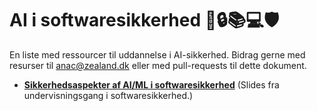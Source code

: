 # AI i softwaresikkerhed 🤖🔒📚💻🛡️

En liste med ressourcer til uddannelse i AI-sikkerhed. Bidrag gerne med resurser til anac@zealand.dk eller med pull-requests til dette dokument.

- **[Sikkerhedsaspekter af AI/ML i softwaresikkerhed](https://docs.google.com/presentation/d/19CeAsIGQmNt1XAbqS-molHxJ_75rUoMZXKLq_OeC454/edit#slide=id.g30a8621f15e_0_0)** (Slides fra undervisningsgang i softwaresikkerhed.)
